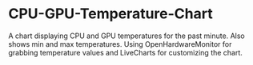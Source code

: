 # CPU-GPU-Temperature-Chart
A chart displaying CPU and GPU temperatures for the past minute. Also shows min and max temperatures. Using OpenHardwareMonitor for grabbing temperature values and LiveCharts for customizing the chart.
